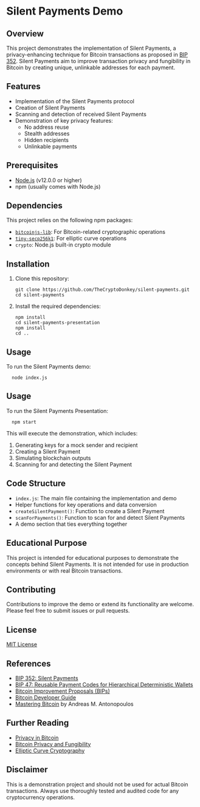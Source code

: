 # Silent Payments Demo

## Overview

This project demonstrates the implementation of Silent Payments, a privacy-enhancing technique for Bitcoin transactions
as proposed in [BIP 352](https://github.com/bitcoin/bips/blob/master/bip-0352.mediawiki). Silent Payments aim to improve
transaction privacy and fungibility in Bitcoin by creating unique, unlinkable addresses for each payment.

## Features

- Implementation of the Silent Payments protocol
- Creation of Silent Payments
- Scanning and detection of received Silent Payments
- Demonstration of key privacy features:
    - No address reuse
    - Stealth addresses
    - Hidden recipients
    - Unlinkable payments

## Prerequisites

- [Node.js](https://nodejs.org/) (v12.0.0 or higher)
- npm (usually comes with Node.js)

## Dependencies

This project relies on the following npm packages:

- [`bitcoinjs-lib`](https://github.com/bitcoinjs/bitcoinjs-lib): For Bitcoin-related cryptographic operations
- [`tiny-secp256k1`](https://github.com/bitcoinjs/tiny-secp256k1): For elliptic curve operations
- `crypto`: Node.js built-in crypto module

## Installation

1. Clone this repository:
   ```
   git clone https://github.com/TheCryptoDonkey/silent-payments.git
   cd silent-payments
   ```

2. Install the required dependencies:
   ```
   npm install
   cd silent-payments-presentation
   npm install
   cd ..
   ```

## Usage

To run the Silent Payments demo:

```
  node index.js
```

## Usage

To run the Silent Payments Presentation:

```
  npm start
```

This will execute the demonstration, which includes:

1. Generating keys for a mock sender and recipient
2. Creating a Silent Payment
3. Simulating blockchain outputs
4. Scanning for and detecting the Silent Payment

## Code Structure

- `index.js`: The main file containing the implementation and demo
- Helper functions for key operations and data conversion
- `createSilentPayment()`: Function to create a Silent Payment
- `scanForPayments()`: Function to scan for and detect Silent Payments
- A demo section that ties everything together

## Educational Purpose

This project is intended for educational purposes to demonstrate the concepts behind Silent Payments. It is not intended for use in production environments or with real Bitcoin transactions.

## Contributing

Contributions to improve the demo or extend its functionality are welcome. Please feel free to submit issues or pull requests.

## License

[MIT License](LICENSE)

## References

- [BIP 352: Silent Payments](https://github.com/bitcoin/bips/blob/master/bip-0352.mediawiki)
- [BIP 47: Reusable Payment Codes for Hierarchical Deterministic Wallets](https://github.com/bitcoin/bips/blob/master/bip-0047.mediawiki)
- [Bitcoin Improvement Proposals (BIPs)](https://github.com/bitcoin/bips)
- [Bitcoin Developer Guide](https://developer.bitcoin.org/)
- [Mastering Bitcoin](https://github.com/bitcoinbook/bitcoinbook) by Andreas M. Antonopoulos

## Further Reading

- [Privacy in Bitcoin](https://en.bitcoin.it/wiki/Privacy)
- [Bitcoin Privacy and Fungibility](https://bitcoin.org/en/protect-your-privacy)
- [Elliptic Curve Cryptography](https://en.wikipedia.org/wiki/Elliptic-curve_cryptography)

## Disclaimer

This is a demonstration project and should not be used for actual Bitcoin transactions. Always use thoroughly tested and audited code for any cryptocurrency operations.